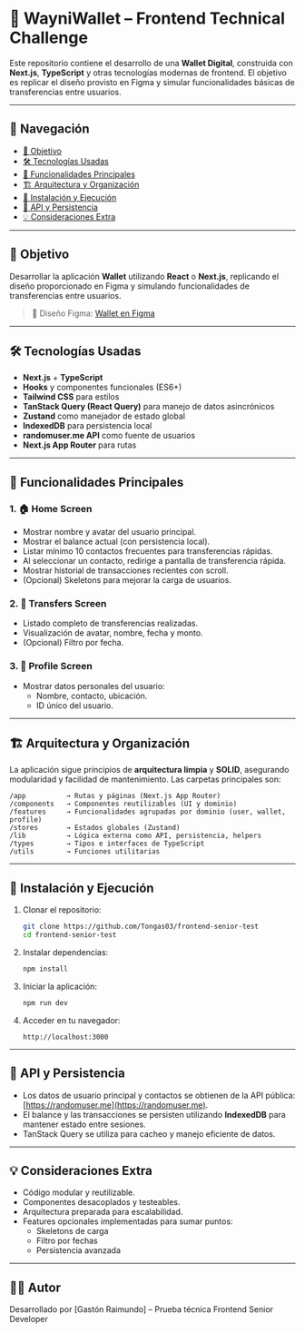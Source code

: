 # 💼 WayniWallet – Frontend Technical Challenge

Este repositorio contiene el desarrollo de una **Wallet Digital**, construida con **Next.js**, **TypeScript** y otras tecnologías modernas de frontend. El objetivo es replicar el diseño provisto en Figma y simular funcionalidades básicas de transferencias entre usuarios.

---

## 📑 Navegación

- [🧠 Objetivo](#-objetivo)
- [🛠️ Tecnologías Usadas](#️-tecnologías-usadas)
- [📱 Funcionalidades Principales](#-funcionalidades-principales)
- [🏗️ Arquitectura y Organización](#-arquitectura-y-organización)
- [🚀 Instalación y Ejecución](#-instalación-y-ejecución)
- [📡 API y Persistencia](#-api-y-persistencia)
- [💡 Consideraciones Extra](#-consideraciones-extra)

---

## 🧠 Objetivo

Desarrollar la aplicación **Wallet** utilizando **React** o **Next.js**, replicando el diseño proporcionado en Figma y simulando funcionalidades de transferencias entre usuarios.

> 🎨 Diseño Figma: [Wallet en Figma](https://www.figma.com/design/ppzcbVZJLzYfEvw3Yokt9N/WayniWallet)

---

## 🛠️ Tecnologías Usadas

- **Next.js** + **TypeScript**
- **Hooks** y componentes funcionales (ES6+)
- **Tailwind CSS** para estilos
- **TanStack Query (React Query)** para manejo de datos asincrónicos
- **Zustand** como manejador de estado global
- **IndexedDB** para persistencia local
- **randomuser.me API** como fuente de usuarios
- **Next.js App Router** para rutas

---

## 📱 Funcionalidades Principales

### 1. 🏠 Home Screen
- Mostrar nombre y avatar del usuario principal.
- Mostrar el balance actual (con persistencia local).
- Listar mínimo 10 contactos frecuentes para transferencias rápidas.
- Al seleccionar un contacto, redirige a pantalla de transferencia rápida.
- Mostrar historial de transacciones recientes con scroll.
- (Opcional) Skeletons para mejorar la carga de usuarios.

### 2. 💸 Transfers Screen
- Listado completo de transferencias realizadas.
- Visualización de avatar, nombre, fecha y monto.
- (Opcional) Filtro por fecha.

### 3. 👤 Profile Screen
- Mostrar datos personales del usuario:
  - Nombre, contacto, ubicación.
  - ID único del usuario.

---

## 🏗️ Arquitectura y Organización

La aplicación sigue principios de **arquitectura limpia** y **SOLID**, asegurando modularidad y facilidad de mantenimiento. Las carpetas principales son:

```
/app          → Rutas y páginas (Next.js App Router)
/components   → Componentes reutilizables (UI y dominio)
/features     → Funcionalidades agrupadas por dominio (user, wallet, profile)
/stores       → Estados globales (Zustand)
/lib          → Lógica externa como API, persistencia, helpers
/types        → Tipos e interfaces de TypeScript
/utils        → Funciones utilitarias
```

---

## 🚀 Instalación y Ejecución

1. Clonar el repositorio:
   ```bash
   git clone https://github.com/Tongas03/frontend-senior-test
   cd frontend-senior-test
   ```

2. Instalar dependencias:
   ```bash
   npm install
   ```

3. Iniciar la aplicación:
   ```bash
   npm run dev
   ```

4. Acceder en tu navegador:
   ```
   http://localhost:3000
   ```

---

## 📡 API y Persistencia

- Los datos de usuario principal y contactos se obtienen de la API pública: [https://randomuser.me](https://randomuser.me).
- El balance y las transacciones se persisten utilizando **IndexedDB** para mantener estado entre sesiones.
- TanStack Query se utiliza para cacheo y manejo eficiente de datos.

---

## 💡 Consideraciones Extra

- Código modular y reutilizable.
- Componentes desacoplados y testeables.
- Arquitectura preparada para escalabilidad.
- Features opcionales implementadas para sumar puntos:
  - Skeletons de carga
  - Filtro por fechas
  - Persistencia avanzada

---

## 🧑‍💻 Autor

Desarrollado por [Gastón Raimundo] – Prueba técnica Frontend Senior Developer